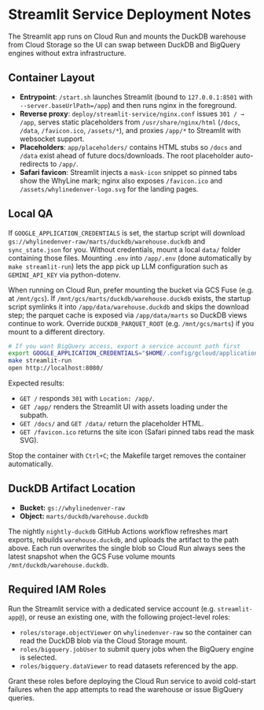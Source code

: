 # Streamlit Service Deployment Notes

The Streamlit app runs on Cloud Run and mounts the DuckDB warehouse from Cloud Storage
so the UI can swap between DuckDB and BigQuery engines without extra infrastructure.

## Container Layout

- **Entrypoint**: `/start.sh` launches Streamlit (bound to `127.0.0.1:8501` with `--server.baseUrlPath=/app`) and then runs nginx in the foreground.
- **Reverse proxy**: `deploy/streamlit-service/nginx.conf` issues `301 / → /app`, serves static placeholders from `/usr/share/nginx/html` (`/docs`, `/data`, `/favicon.ico`, `/assets/*`), and proxies `/app/*` to Streamlit with websocket support.
- **Placeholders**: `app/placeholders/` contains HTML stubs so `/docs` and `/data` exist ahead of future docs/downloads. The root placeholder auto-redirects to `/app/`.
- **Safari favicon**: Streamlit injects a `mask-icon` snippet so pinned tabs show the WhyLine mark; nginx also exposes `/favicon.ico` and `/assets/whylinedenver-logo.svg` for the landing pages.

## Local QA

If `GOOGLE_APPLICATION_CREDENTIALS` is set, the startup script will download
`gs://whylinedenver-raw/marts/duckdb/warehouse.duckdb` and `sync_state.json` for
you. Without credentials, mount a local `data/` folder containing those files.
Mounting `.env` into `/app/.env` (done automatically by `make streamlit-run`) lets
the app pick up LLM configuration such as `GEMINI_API_KEY` via python-dotenv.

When running on Cloud Run, prefer mounting the bucket via GCS Fuse (e.g. at
`/mnt/gcs`). If `/mnt/gcs/marts/duckdb/warehouse.duckdb` exists, the startup
script symlinks it into `/app/data/warehouse.duckdb` and skips the download
step; the parquet cache is exposed via `/app/data/marts` so DuckDB views continue
to work. Override `DUCKDB_PARQUET_ROOT` (e.g. `/mnt/gcs/marts`) if you mount to a
different directory.

```bash
# If you want BigQuery access, export a service account path first
export GOOGLE_APPLICATION_CREDENTIALS="$HOME/.config/gcloud/application_default_credentials.json"
make streamlit-run
open http://localhost:8080/
```

Expected results:
- `GET /` responds `301` with `Location: /app/`.
- `GET /app/` renders the Streamlit UI with assets loading under the subpath.
- `GET /docs/` and `GET /data/` return the placeholder HTML.
- `GET /favicon.ico` returns the site icon (Safari pinned tabs read the mask SVG).

Stop the container with `Ctrl+C`; the Makefile target removes the container automatically.

## DuckDB Artifact Location

- **Bucket:** `gs://whylinedenver-raw`
- **Object:** `marts/duckdb/warehouse.duckdb`

The nightly `nightly-duckdb` GitHub Actions workflow refreshes mart exports, rebuilds
`warehouse.duckdb`, and uploads the artifact to the path above. Each run overwrites the
single blob so Cloud Run always sees the latest snapshot when the GCS Fuse volume mounts
`/mnt/duckdb/warehouse.duckdb`.

## Required IAM Roles

Run the Streamlit service with a dedicated service account (e.g. `streamlit-app@`), or
reuse an existing one, with the following project-level roles:

- `roles/storage.objectViewer` on `whylinedenver-raw` so the container can read the
  DuckDB blob via the Cloud Storage mount.
- `roles/bigquery.jobUser` to submit query jobs when the BigQuery engine is selected.
- `roles/bigquery.dataViewer` to read datasets referenced by the app.

Grant these roles before deploying the Cloud Run service to avoid cold-start failures
when the app attempts to read the warehouse or issue BigQuery queries.

